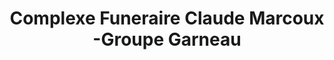 ---
title: "Complexe Funeraire Claude Marcoux -Groupe Garneau"
url: /levis/complexe-funeraire-claude-marcoux-groupe-garneau/
shop: funeral directors
---